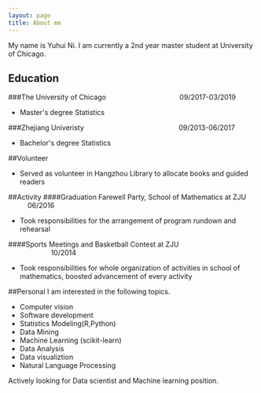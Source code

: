 ```yaml
---
layout: page
title: About me
---
```


My name is Yuhui Ni. I am currently a 2nd year master student at University of Chicago.

## Education
###The University of Chicago &nbsp;&nbsp;&nbsp;&nbsp;&nbsp;&nbsp;&nbsp;&nbsp;&nbsp;&nbsp;&nbsp;&nbsp;&nbsp;&nbsp;&nbsp;&nbsp;&nbsp;&nbsp;&nbsp;&nbsp; &nbsp;&nbsp;&nbsp; &nbsp;&nbsp;&nbsp; &nbsp;&nbsp;&nbsp; &nbsp;&nbsp;&nbsp; 09/2017-03/2019

- Master's degree Statistics 

###Zhejiang Univeristy &nbsp;&nbsp;&nbsp;&nbsp;&nbsp;&nbsp;&nbsp;&nbsp;&nbsp;&nbsp;&nbsp;&nbsp;&nbsp;&nbsp; &nbsp;&nbsp;&nbsp;&nbsp;&nbsp;&nbsp;&nbsp;&nbsp;&nbsp;&nbsp;&nbsp;&nbsp;&nbsp;&nbsp;&nbsp;&nbsp;&nbsp; &nbsp;&nbsp;&nbsp; &nbsp;&nbsp;&nbsp;&nbsp;&nbsp;&nbsp; &nbsp;&nbsp;&nbsp; 09/2013-06/2017

- Bachelor's degree Statistics

##Volunteer 
- Served as volunteer in Hangzhou Library to allocate books and guided readers

##Activity
####Graduation Farewell Party, School of Mathematics at ZJU &nbsp;&nbsp;&nbsp;&nbsp;&nbsp;&nbsp;&nbsp;&nbsp;&nbsp; 06/2016
- Took responsibilities for the arrangement of program rundown and rehearsal

####Sports Meetings and Basketball Contest at ZJU &nbsp;&nbsp;&nbsp;&nbsp; &nbsp;&nbsp;&nbsp;&nbsp;&nbsp;&nbsp;&nbsp;&nbsp;&nbsp;&nbsp;&nbsp;&nbsp;&nbsp;&nbsp;&nbsp;&nbsp;&nbsp;&nbsp;&nbsp;&nbsp;&nbsp;&nbsp;10/2014                      
- Took responsibilities for whole organization of activities in school of mathematics, boosted advancement of every activity

##Personal
I am interested in the following topics.

- Computer vision
- Software development
- Statistics Modeling(R,Python)
- Data Mining
- Machine Learning (scikit-learn)
- Data Analysis
- Data visualiztion
- Natural Language Processing

Actively looking for Data scientist and Machine learning position.


